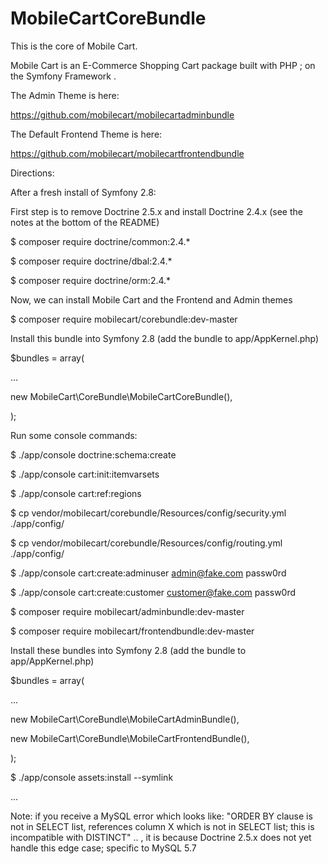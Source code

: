 # MobileCartCoreBundle

This is the core of Mobile Cart.

Mobile Cart is an E-Commerce Shopping Cart package built with PHP ; on the Symfony Framework .

The Admin Theme is here:

https://github.com/mobilecart/mobilecartadminbundle

The Default Frontend Theme is here:

https://github.com/mobilecart/mobilecartfrontendbundle

Directions:

After a fresh install of Symfony 2.8:

First step is to remove Doctrine 2.5.x and install Doctrine 2.4.x (see the notes at the bottom of the README)

$ composer require doctrine/common:2.4.*

$ composer require doctrine/dbal:2.4.*

$ composer require doctrine/orm:2.4.*

Now, we can install Mobile Cart and the Frontend and Admin themes

$ composer require mobilecart/corebundle:dev-master

Install this bundle into Symfony 2.8 (add the bundle to app/AppKernel.php)

$bundles = array(

...

new MobileCart\CoreBundle\MobileCartCoreBundle(),

);

Run some console commands:

$ ./app/console doctrine:schema:create

$ ./app/console cart:init:itemvarsets

$ ./app/console cart:ref:regions

$ cp vendor/mobilecart/corebundle/Resources/config/security.yml ./app/config/

$ cp vendor/mobilecart/corebundle/Resources/config/routing.yml ./app/config/

$ ./app/console cart:create:adminuser admin@fake.com passw0rd

$ ./app/console cart:create:customer customer@fake.com passw0rd

$ composer require mobilecart/adminbundle:dev-master

$ composer require mobilecart/frontendbundle:dev-master

Install these bundles into Symfony 2.8 (add the bundle to app/AppKernel.php)

$bundles = array(

...

new MobileCart\CoreBundle\MobileCartAdminBundle(),

new MobileCart\CoreBundle\MobileCartFrontendBundle(),

);

$ ./app/console assets:install --symlink

...

Note: if you receive a MySQL error which looks like: "ORDER BY clause is not in SELECT list, references column X which is not in SELECT list; this is incompatible with DISTINCT" .. , it is because Doctrine 2.5.x does not yet handle this edge case; specific to MySQL 5.7


